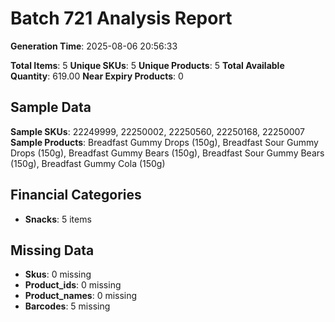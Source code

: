 # Batch 721 Analysis Report

**Generation Time**: 2025-08-06 20:56:33

**Total Items**: 5
**Unique SKUs**: 5
**Unique Products**: 5
**Total Available Quantity**: 619.00
**Near Expiry Products**: 0

## Sample Data
**Sample SKUs**: 22249999, 22250002, 22250560, 22250168, 22250007
**Sample Products**: Breadfast Gummy Drops (150g), Breadfast Sour Gummy Drops (150g), Breadfast Gummy Bears (150g), Breadfast Sour Gummy Bears (150g), Breadfast Gummy Cola (150g)

## Financial Categories
- **Snacks**: 5 items

## Missing Data
- **Skus**: 0 missing
- **Product_ids**: 0 missing
- **Product_names**: 0 missing
- **Barcodes**: 5 missing
